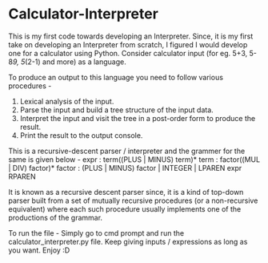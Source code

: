 # Calculator-Interpreter

This is my first code towards developing an Interpreter. Since, it is my first take on developing an Interpreter from scratch,
I figured I would develop one for a calculator using Python. 
Consider calculator input (for eg. 5+3, 5-8*9, 5*(2-1) and more) as a language.

To produce an output to this language you need to follow various procedures - 
1. Lexical analysis of the input.
2. Parse the input and build a tree structure of the input data.
3. Interpret the input and visit the tree in a post-order form to produce the result.
4. Print the result to the output console.

This is a recursive-descent parser / interpreter and the grammer for the same is given below - 
expr : term((PLUS | MINUS) term)*
term : factor((MUL | DIV) factor)*
factor : (PLUS | MINUS) factor | INTEGER | LPAREN expr RPAREN

It is known as a recursive descent parser since, it is a kind of top-down parser built from a set of mutually 
recursive procedures (or a non-recursive equivalent) where each such procedure usually implements one of the productions of the grammar.

To run the file - 
Simply go to cmd prompt and run the calculator_interpreter.py file. Keep giving inputs / expressions as long as you want.
Enjoy :D
